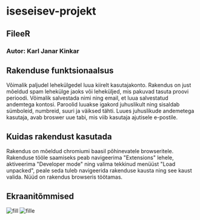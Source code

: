 # iseseisev-projekt
## FileeR
### Autor: Karl Janar Kinkar

## Rakenduse funktsionaalsus
Võimalik paljudel lehekülgedel luua kiirelt kasutajakonto. Rakendus on just mõeldud spam lehekülge jaoks või leheküljed, mis pakuvad tasuta proovi perioodi.
Võimalik salvestada nimi ning email, et luua salvestatud andemtega kontosi.
Paroolid luuakse igakord juhuslikult ning sisaldab sümboleid, numbreid, suuri ja väiksed tähti.
Luues juhuslikude andemetega kasutaja, avab broswer uue tabi, mis viib kasutaja ajutisele e-postile.

## Kuidas rakendust kasutada
Rakendus on mõeldud chromiumi baasil põhinevatele browseritele.
Rakenduse tööle saamiseks peab navigeerima "Extensions" lehele, aktiveerima "Developer mode" ning valima tekkinud menüüst "Load unpacked", peale seda tuleb navigeerida rakenduse kausta ning see kaust valida. Nüüd on rakendus browseris töötamas.

## Ekraanitõmmised
![fill](https://user-images.githubusercontent.com/25798556/118486209-03798a00-b722-11eb-89bc-5580bb114b2a.PNG)
![fille](https://user-images.githubusercontent.com/25798556/118486217-05dbe400-b722-11eb-9d4a-52917d27d21f.PNG)



